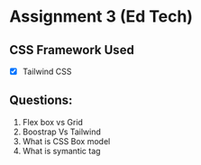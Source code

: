 # Assignment 3 (Ed Tech)

## CSS Framework Used

-[x] Tailwind CSS

## Questions:
1. Flex box vs Grid
2. Boostrap Vs Tailwind
3. What is CSS Box model
4. What is symantic tag